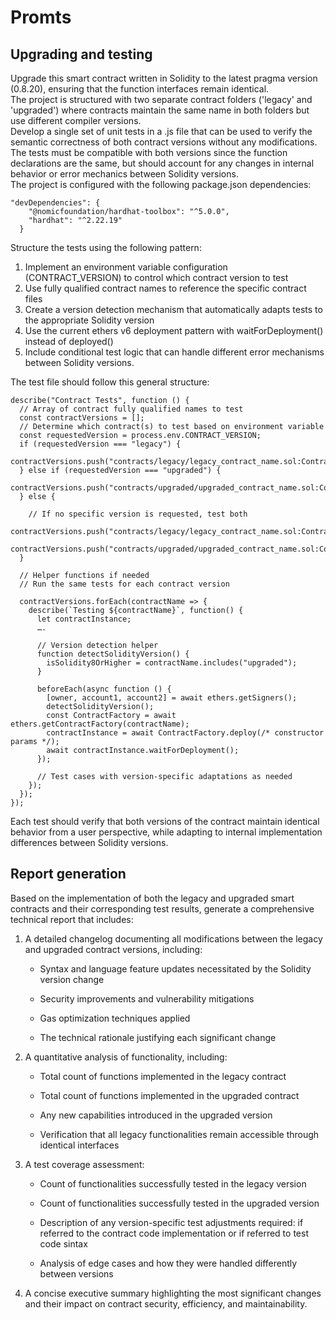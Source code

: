 # Promts

## Upgrading and testing

Upgrade this smart contract written in Solidity to the latest pragma version (0.8.20), ensuring that the function interfaces remain identical.  
The project is structured with two separate contract folders ('legacy' and 'upgraded') where contracts maintain the same name in both folders but use different compiler versions.  
Develop a single set of unit tests in a .js file that can be used to verify the semantic correctness of both contract versions without any modifications.  
The tests must be compatible with both versions since the function declarations are the same, but should account for any changes in internal behavior or error mechanics between Solidity versions.  
The project is configured with the following package.json dependencies:  

```
"devDependencies": { 
    "@nomicfoundation/hardhat-toolbox": "^5.0.0", 
    "hardhat": "^2.22.19" 
  } 
```

Structure the tests using the following pattern:  
1. Implement an environment variable configuration (CONTRACT_VERSION) to control which contract version to test  
2. Use fully qualified contract names to reference the specific contract files  
3. Create a version detection mechanism that automatically adapts tests to the appropriate Solidity version  
4. Use the current ethers v6 deployment pattern with waitForDeployment() instead of deployed()  
5. Include conditional test logic that can handle different error mechanisms between Solidity versions. 

The test file should follow this general structure:  
```
describe("Contract Tests", function () { 
  // Array of contract fully qualified names to test 
  const contractVersions = []; 
  // Determine which contract(s) to test based on environment variable 
  const requestedVersion = process.env.CONTRACT_VERSION; 
  if (requestedVersion === "legacy") { 
    contractVersions.push("contracts/legacy/legacy_contract_name.sol:ContractName"); 
  } else if (requestedVersion === "upgraded") { 
    contractVersions.push("contracts/upgraded/upgraded_contract_name.sol:ContractName"); 
  } else { 

    // If no specific version is requested, test both 
    contractVersions.push("contracts/legacy/legacy_contract_name.sol:ContractName"); 
    contractVersions.push("contracts/upgraded/upgraded_contract_name.sol:ContractName"); 
  } 

  // Helper functions if needed  
  // Run the same tests for each contract version 

  contractVersions.forEach(contractName => { 
    describe(`Testing ${contractName}`, function() { 
      let contractInstance; 
      …. 

      // Version detection helper 
      function detectSolidityVersion() { 
        isSolidity8OrHigher = contractName.includes("upgraded"); 
      } 

      beforeEach(async function () { 
        [owner, account1, account2] = await ethers.getSigners(); 
        detectSolidityVersion(); 
        const ContractFactory = await ethers.getContractFactory(contractName); 
        contractInstance = await ContractFactory.deploy(/* constructor params */); 
        await contractInstance.waitForDeployment(); 
      }); 

      // Test cases with version-specific adaptations as needed 
    }); 
  }); 
}); 
```
Each test should verify that both versions of the contract maintain identical behavior from a user perspective, while adapting to 
internal implementation differences between Solidity versions. 


## Report generation


Based on the implementation of both the legacy and upgraded smart contracts and their corresponding test results, generate a comprehensive technical report that includes:
  

1. A detailed changelog documenting all modifications between the legacy and upgraded contract versions, including: 

   - Syntax and language feature updates necessitated by the Solidity version change 

   - Security improvements and vulnerability mitigations 

   - Gas optimization techniques applied 

   - The technical rationale justifying each significant change 

  

2. A quantitative analysis of functionality, including: 

   - Total count of functions implemented in the legacy contract 

   - Total count of functions implemented in the upgraded contract 

   - Any new capabilities introduced in the upgraded version 

   - Verification that all legacy functionalities remain accessible through identical interfaces 

  

3. A test coverage assessment: 

   - Count of functionalities successfully tested in the legacy version 

   - Count of functionalities successfully tested in the upgraded version 

   - Description of any version-specific test adjustments required: if referred to the contract code implementation or if referred to test code sintax 

   - Analysis of edge cases and how they were handled differently between versions 

  

4. A concise executive summary highlighting the most significant changes and their impact on contract security, efficiency, and maintainability. 

 
